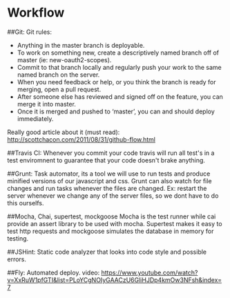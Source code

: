 Workflow
========

##Git:
Git rules:
 - Anything in the master branch is deployable.
 - To work on something new, create a descriptively named branch off of master (ie: new-oauth2-scopes).
 - Commit to that branch locally and regularly push your work to the same named branch on the server.
 - When you need feedback or help, or you think the branch is ready for merging, open a pull request.
 - After someone else has reviewed and signed off on the feature, you can merge it into master.
 - Once it is merged and pushed to ‘master’, you can and should deploy immediately.

Really good article about it (must read): http://scottchacon.com/2011/08/31/github-flow.html

##Travis CI:
Whenever you commit your code travis will run all test's in a test enviromnent to guarantee that your
code doesn't brake anything.

##Grunt:
Task automator, its a tool we will use to run tests and produce minified versions of our javascript
and css. Grunt can also watch for file changes and run tasks whenever the files are changed. 
Ex: restart the server whenever we change any of the server files, so we dont have to do this ourselfs.

##Mocha, Chai, supertest, mockgoose
Mocha is the test runner while cai provide an assert library to be used with mocha. Supertest makes 
it easy to test http requests and mockgoose simulates the database in memory for testing.

##JSHint:
Static code analyzer that looks into code style and possible errors.

##Fly:
Automated deploy. video: https://www.youtube.com/watch?v=XxRuW1pfGTI&list=PLoYCgNOIyGAACzU6GliHJDp4kmOw3NFsh&index=7

